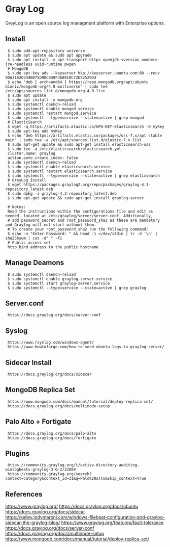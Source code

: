 Gray Log
=====

GreyLog is an open source log managment platform with Enterprise options. 

Install
-------

     $ sudo add-apt-repository universe
     $ sudo apt update && sudo apt upgrade
     $ sudo apt install -y apt-transport-https openjdk-<version_number>-jre-headless uuid-runtime pwgen
     # MongoDB
     $ sudo apt-key adv --keyserver hkp://keyserver.ubuntu.com:80 --recv 9DA31620334BD75D9DCB49F368818C72E52529D4
     $ echo "deb [ arch=amd64 ] https://repo.mongodb.org/apt/ubuntu bionic/mongodb-org/4.0 multiverse" | sudo tee /etc/apt/sources.list.d/mongodb-org-4.0.list
     $ sudo apt update
     $ sudo apt install -y mongodb-org
     $ sudo systemctl daemon-reload
     $ sudo systemctl enable mongod.service
     $ sudo systemctl restart mongod.service
     $ sudo systemctl --type=service --state=active | grep mongod
     # ElasticSearch
     $ wget -q https://artifacts.elastic.co/GPG-KEY-elasticsearch -O myKey
     $ sudo apt-key add myKey
     $ echo "deb https://artifacts.elastic.co/packages/oss-7.x/apt stable main" | sudo tee -a /etc/apt/sources.list.d/elastic-7.x.list
     $ sudo apt-get update && sudo apt-get install elasticsearch-oss
     $ sudo tee -a /etc/elasticsearch/elasticsearch.yml 
     cluster.name: graylog 
     action.auto_create_index: false 
     $ sudo systemctl daemon-reload
     $ sudo systemctl enable elasticsearch.service
     $ sudo systemctl restart elasticsearch.service
     $ sudo systemctl --type=service --state=active | grep elasticsearch
     # GreyLog Install
     $ wget https://packages.graylog2.org/repo/packages/graylog-4.3-repository_latest.deb
     $ sudo dpkg -i graylog-4.3-repository_latest.deb
     $ sudo apt-get update && sudo apt-get install graylog-server 

     # Notes:
     Read the instructions within the configurations file and edit as needed, located at /etc/graylog/server/server.conf. Additionally, 
     # add password_secret and root_password_sha2 as these are mandatory and Graylog will not start without them.
     # To create your root_password_sha2 run the following command:
     $ echo -n "Enter Password: " && head -1 </dev/stdin | tr -d '\n' | sha256sum | cut -d" " -f1
     # Public access set
     http_bind_address to the public hostname

Manage Deamons
--------------

     $ sudo systemctl daemon-reload
     $ sudo systemctl enable graylog-server.service
     $ sudo systemctl start graylog-server.service
     $ sudo systemctl --type=service --state=active | grep graylog

Server.conf
-----------

     https://docs.graylog.org/docs/server-conf

Syslog
------

     https://www.rsyslog.com/windows-agent/
     https://www.howtoforge.com/how-to-send-ubuntu-logs-to-graylog-server/

Sidecar Install
----------------

     https://docs.graylog.org/docs/sidecar

MongoDB Replica Set
-------------------

     https://www.mongodb.com/docs/manual/tutorial/deploy-replica-set/
     https://docs.graylog.org/docs/multinode-setup

Palo Alto + Fortigate
---------------------

     https://docs.graylog.org/docs/palo-alto
     https://docs.graylog.org/docs/fortigate

Plugins
-------

     https://community.graylog.org/t/active-directory-auditing-winlogbeats-graylog-3-0-2/22889
     https://community.graylog.org/search?context=category&context_id=31&q=Palo%20alto&skip_context=true

  
  
References
----------

https://www.graylog.org/
https://docs.graylog.org/docs/ubuntu
https://docs.graylog.org/docs/sidecar
https://kelley.jodymaroni.com/windows-filebeat-configuration-and-graylog-sidecar-the-graylog-blog/
https://www.graylog.org/features/fault-tolerance
https://docs.graylog.org/docs/server-conf
https://docs.graylog.org/docs/multinode-setup
https://www.mongodb.com/docs/manual/tutorial/deploy-replica-set/